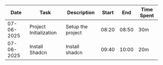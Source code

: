| Date | Task | Description | Start | End | Time Spent |
| --- | ---| --- | --- | --- | --- |
| 07-06-2025 | Project Initialization | Setup the project | 08:20 | 08:50 | 30m |
| 07-06-2025 | Install Shadcn | Install shadcn | 09:40 | 10:00 | 20m |